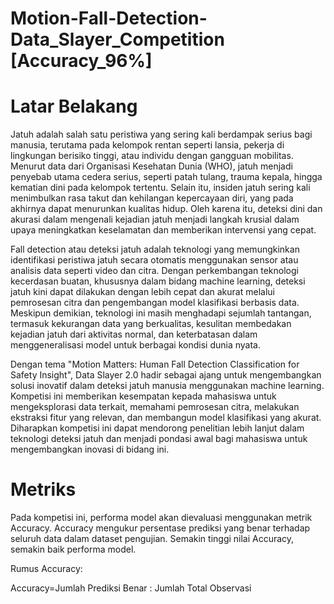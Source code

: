 # Motion-Fall-Detection-Data_Slayer_Competition [Accuracy_96%]

# Latar Belakang
Jatuh adalah salah satu peristiwa yang sering kali berdampak serius bagi manusia, terutama pada kelompok rentan seperti lansia, pekerja di lingkungan berisiko tinggi, atau individu dengan gangguan mobilitas. Menurut data dari Organisasi Kesehatan Dunia (WHO), jatuh menjadi penyebab utama cedera serius, seperti patah tulang, trauma kepala, hingga kematian dini pada kelompok tertentu. Selain itu, insiden jatuh sering kali menimbulkan rasa takut dan kehilangan kepercayaan diri, yang pada akhirnya dapat menurunkan kualitas hidup. Oleh karena itu, deteksi dini dan akurasi dalam mengenali kejadian jatuh menjadi langkah krusial dalam upaya meningkatkan keselamatan dan memberikan intervensi yang cepat.

Fall detection atau deteksi jatuh adalah teknologi yang memungkinkan identifikasi peristiwa jatuh secara otomatis menggunakan sensor atau analisis data seperti video dan citra. Dengan perkembangan teknologi kecerdasan buatan, khususnya dalam bidang machine learning, deteksi jatuh kini dapat dilakukan dengan lebih cepat dan akurat melalui pemrosesan citra dan pengembangan model klasifikasi berbasis data. Meskipun demikian, teknologi ini masih menghadapi sejumlah tantangan, termasuk kekurangan data yang berkualitas, kesulitan membedakan kejadian jatuh dari aktivitas normal, dan keterbatasan dalam menggeneralisasi model untuk berbagai kondisi dunia nyata.

Dengan tema "Motion Matters: Human Fall Detection Classification for Safety Insight", Data Slayer 2.0 hadir sebagai ajang untuk mengembangkan solusi inovatif dalam deteksi jatuh manusia menggunakan machine learning. Kompetisi ini memberikan kesempatan kepada mahasiswa untuk mengeksplorasi data terkait, memahami pemrosesan citra, melakukan ekstraksi fitur yang relevan, dan membangun model klasifikasi yang akurat. Diharapkan kompetisi ini dapat mendorong penelitian lebih lanjut dalam teknologi deteksi jatuh dan menjadi pondasi awal bagi mahasiswa untuk mengembangkan inovasi di bidang ini.

# Metriks
Pada kompetisi ini, performa model akan dievaluasi menggunakan metrik Accuracy. Accuracy mengukur persentase prediksi yang benar terhadap seluruh data dalam dataset pengujian. Semakin tinggi nilai Accuracy, semakin baik performa model.

Rumus Accuracy:

Accuracy=Jumlah Prediksi Benar : Jumlah Total Observasi
